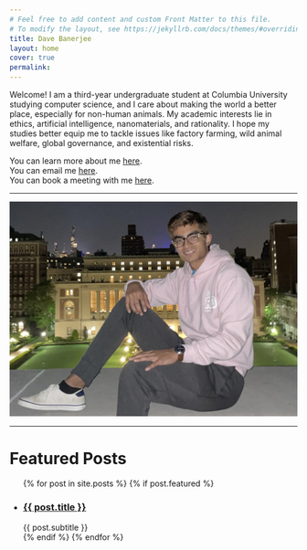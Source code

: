 ```yaml
---
# Feel free to add content and custom Front Matter to this file.
# To modify the layout, see https://jekyllrb.com/docs/themes/#overriding-theme-defaults
title: Dave Banerjee
layout: home
cover: true
permalink: 
---
```


Welcome! I am a third-year undergraduate student at Columbia University studying computer science, and I care about making the world a better place, especially for non-human animals. My academic interests lie in ethics, artificial intelligence, nanomaterials, and rationality. I hope my studies better equip me to tackle issues like factory farming, wild animal welfare, global governance, and existential risks.

You can learn more about me [here](/about).\
You can email me [here](mailto:dave.banerjee1@gmail.com).\
You can book a meeting with me <a href="https://zcal.co/davebanerjee1" target="_blank">here</a>.

---

![Dave hoodie portrait](/low_library_roof_cropped.jpg)

---

<h1>Featured Posts</h1>

<ul>
  {% for post in site.posts %}
    {% if post.featured %}
      <li>
        <h3><a href="{{ post.url }}">{{ post.title }}</a></h3>
        {{ post.subtitle }}
      </li>
    {% endif %}
  {% endfor %}
</ul>